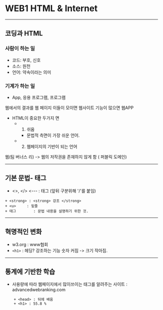 # WEB1 HTML & Internet

- - - 


## 코딩과 HTML

### 사람이 하는 일
+ 코드: 부호, 신호
+ 소스: 원천
+ 언어: 약속이라는 의미

### 기계가 하는 일
+ App, 응용 프로그램, 프로그램

웹에서의 결과를 웹 페이지
이들이 모이면 웹사이트
기능이 많으면 웹APP

+ HTML이 중요한 두가지 면
	+ 1. 쉬움
		+ 문법적 측면이 가장 쉬운 언어.
	+ 2. 웹페이지의 기반이 되는 언어

웹(팀 버너스 리) -> 웹의 저작권을 존재하지 않게 함 ( 퍼블릭 도메인)

- - -

## 기본 문법- 태그


+ <>, </> <--- 	 : 태그  (앞뒤 구분위해 '/'를 붙임)
``` <-- <>문법 위해 필요함.
+ <strong> : <strong> 강조 </strong>
+ <u> 	  : 밑줄
+ 태그		: 문법 내용을 설명하기 위한 것.
```
- - -

## 혁명적인 변화
+ w3.org : www협회
+ `<h1>` : 헤딩? 강조하는 기능 숫자 커짐 -> 크기 작아짐.

- - - 

## 통계에 기반한 학습

+ 사용량에 따라 웹페이지에서 많이쓰이는 태그를 알려주는 사이트 : advancedwebranking.com
```
	+ <head> : 뒤에 배움
	+ <h1> : 55.8 %
```